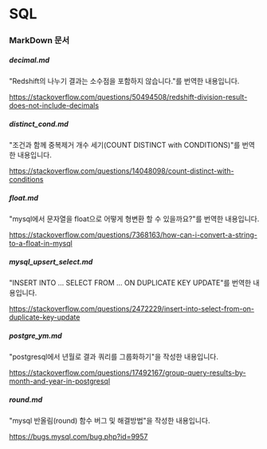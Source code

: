 # SQL

### MarkDown 문서

##### decimal.md

"Redshift의 나누기 결과는 소수점을 포함하지 않습니다."를 번역한 내용입니다.

https://stackoverflow.com/questions/50494508/redshift-division-result-does-not-include-decimals

##### distinct_cond.md

"조건과 함께 중복제거 개수 세기(COUNT DISTINCT with CONDITIONS)"를 번역한 내용입니다.

https://stackoverflow.com/questions/14048098/count-distinct-with-conditions

##### float.md

"mysql에서 문자열을 float으로 어떻게 형변환 할 수 있을까요?"를 번역한 내용입니다.

https://stackoverflow.com/questions/7368163/how-can-i-convert-a-string-to-a-float-in-mysql

##### mysql_upsert_select.md

"INSERT INTO … SELECT FROM … ON DUPLICATE KEY UPDATE"를 번역한 내용입니다.

https://stackoverflow.com/questions/2472229/insert-into-select-from-on-duplicate-key-update

##### postgre_ym.md

"postgresql에서 년월로 결과 쿼리를 그룹화하기"을 작성한 내용입니다.

https://stackoverflow.com/questions/17492167/group-query-results-by-month-and-year-in-postgresql

##### round.md

"mysql 반올림(round) 함수 버그 및 해결방법"을 작성한 내용입니다.

https://bugs.mysql.com/bug.php?id=9957
